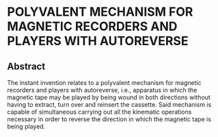 # POLYVALENT MECHANISM FOR MAGNETIC RECORDERS AND PLAYERS WITH AUTOREVERSE

## Abstract
The instant invention relates to a polyvalent mechanism for magnetic recorders and players with autoreverse, i.e., apparatus in which the magnetic tape may be played by being wound in both directions without having to extract, turn over and reinsert the cassette. Said mechanism is capable of simultaneous carrying out all the kinematic operations necessary in order to reverse the direction in which the magnetic tape is being played.
